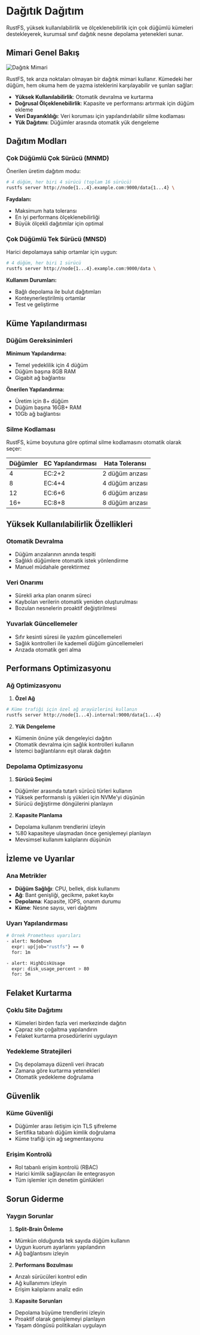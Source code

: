 # Dağıtık Dağıtım

RustFS, yüksek kullanılabilirlik ve ölçeklenebilirlik için çok düğümlü kümeleri destekleyerek, kurumsal sınıf dağıtık nesne depolama yetenekleri sunar.

## Mimari Genel Bakış

![Dağıtık Mimari](./images/s2-1.png)

RustFS, tek arıza noktaları olmayan bir dağıtık mimari kullanır. Kümedeki her düğüm, hem okuma hem de yazma isteklerini karşılayabilir ve şunları sağlar:

- **Yüksek Kullanılabilirlik**: Otomatik devralma ve kurtarma
- **Doğrusal Ölçeklenebilirlik**: Kapasite ve performansı artırmak için düğüm ekleme
- **Veri Dayanıklılığı**: Veri koruması için yapılandırılabilir silme kodlaması
- **Yük Dağıtımı**: Düğümler arasında otomatik yük dengeleme

## Dağıtım Modları

### Çok Düğümlü Çok Sürücü (MNMD)

Önerilen üretim dağıtım modu:

```bash
# 4 düğüm, her biri 4 sürücü (toplam 16 sürücü)
rustfs server http://node{1...4}.example.com:9000/data{1...4} \
```

**Faydaları:**

- Maksimum hata toleransı
- En iyi performans ölçeklenebilirliği
- Büyük ölçekli dağıtımlar için optimal

### Çok Düğümlü Tek Sürücü (MNSD)

Harici depolamaya sahip ortamlar için uygun:

```bash
# 4 düğüm, her biri 1 sürücü
rustfs server http://node{1...4}.example.com:9000/data \
```

**Kullanım Durumları:**

- Bağlı depolama ile bulut dağıtımları
- Konteynerleştirilmiş ortamlar
- Test ve geliştirme

## Küme Yapılandırması

### Düğüm Gereksinimleri

**Minimum Yapılandırma:**

- Temel yedeklilik için 4 düğüm
- Düğüm başına 8GB RAM
- Gigabit ağ bağlantısı

**Önerilen Yapılandırma:**

- Üretim için 8+ düğüm
- Düğüm başına 16GB+ RAM
- 10Gb ağ bağlantısı

### Silme Kodlaması

RustFS, küme boyutuna göre optimal silme kodlamasını otomatik olarak seçer:

| Düğümler | EC Yapılandırması | Hata Toleransı |
|---------|-------------------|----------------|
| 4 | EC:2+2 | 2 düğüm arızası |
| 8 | EC:4+4 | 4 düğüm arızası |
| 12 | EC:6+6 | 6 düğüm arızası |
| 16+ | EC:8+8 | 8 düğüm arızası |

## Yüksek Kullanılabilirlik Özellikleri

### Otomatik Devralma

- Düğüm arızalarının anında tespiti
- Sağlıklı düğümlere otomatik istek yönlendirme
- Manuel müdahale gerektirmez

### Veri Onarımı

- Sürekli arka plan onarım süreci
- Kaybolan verilerin otomatik yeniden oluşturulması
- Bozulan nesnelerin proaktif değiştirilmesi

### Yuvarlak Güncellemeler

- Sıfır kesinti süresi ile yazılım güncellemeleri
- Sağlık kontrolleri ile kademeli düğüm güncellemeleri
- Arızada otomatik geri alma

## Performans Optimizasyonu

### Ağ Optimizasyonu

1. **Özel Ağ**

```bash
# Küme trafiği için özel ağ arayüzlerini kullanın
rustfs server http://node{1...4}.internal:9000/data{1...4}
```

2. **Yük Dengeleme**
- Kümenin önüne yük dengeleyici dağıtın
- Otomatik devralma için sağlık kontrolleri kullanın
- İstemci bağlantılarını eşit olarak dağıtın

### Depolama Optimizasyonu

1. **Sürücü Seçimi**
- Düğümler arasında tutarlı sürücü türleri kullanın
- Yüksek performanslı iş yükleri için NVMe'yi düşünün
- Sürücü değiştirme döngülerini planlayın

2. **Kapasite Planlama**
- Depolama kullanım trendlerini izleyin
- %80 kapasiteye ulaşmadan önce genişlemeyi planlayın
- Mevsimsel kullanım kalıplarını düşünün

## İzleme ve Uyarılar

### Ana Metrikler

- **Düğüm Sağlığı**: CPU, bellek, disk kullanımı
- **Ağ**: Bant genişliği, gecikme, paket kaybı
- **Depolama**: Kapasite, IOPS, onarım durumu
- **Küme**: Nesne sayısı, veri dağıtımı

### Uyarı Yapılandırması

```bash
# Örnek Prometheus uyarıları
- alert: NodeDown
  expr: up{job="rustfs"} == 0
  for: 1m

- alert: HighDiskUsage
  expr: disk_usage_percent > 80
  for: 5m
```

## Felaket Kurtarma

### Çoklu Site Dağıtımı

- Kümeleri birden fazla veri merkezinde dağıtın
- Çapraz site çoğaltma yapılandırın
- Felaket kurtarma prosedürlerini uygulayın

### Yedekleme Stratejileri

- Dış depolamaya düzenli veri ihracatı
- Zamana göre kurtarma yetenekleri
- Otomatik yedekleme doğrulama

## Güvenlik

### Küme Güvenliği

- Düğümler arası iletişim için TLS şifreleme
- Sertifika tabanlı düğüm kimlik doğrulama
- Küme trafiği için ağ segmentasyonu

### Erişim Kontrolü

- Rol tabanlı erişim kontrolü (RBAC)
- Harici kimlik sağlayıcıları ile entegrasyon
- Tüm işlemler için denetim günlükleri

## Sorun Giderme

### Yaygın Sorunlar

1. **Split-Brain Önleme**
- Mümkün olduğunda tek sayıda düğüm kullanın
- Uygun kuorum ayarlarını yapılandırın
- Ağ bağlantısını izleyin

2. **Performans Bozulması**
- Arızalı sürücüleri kontrol edin
- Ağ kullanımını izleyin
- Erişim kalıplarını analiz edin

3. **Kapasite Sorunları**
- Depolama büyüme trendlerini izleyin
- Proaktif olarak genişlemeyi planlayın
- Yaşam döngüsü politikaları uygulayın